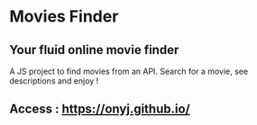 # Movies Finder

## Your fluid online movie finder

A JS project to find movies from an API.
Search for a movie, see descriptions and enjoy !

## Access : https://onyj.github.io/

